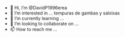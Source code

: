 - 👋 Hi, I’m @DavidP1996erea
- 👀 I’m interested in ... tempuras de gambas y salxixas
- 🌱 I’m currently learning ...
- 💞️ I’m looking to collaborate on ...
- 📫 How to reach me ...

<!---
DavidP1996erea/DavidP1996erea is a ✨ special ✨ repository because its `README.md` (this file) appears on your GitHub profile.
You can click the Preview link to take a look at your changes.
--->
